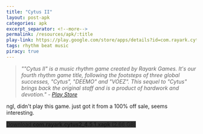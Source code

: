 ```yaml
---
title: "Cytus II"
layout: post-apk
categories: apk
excerpt_separator: <!--more-->
permalink: /resources/apk/:title
play-link: https://play.google.com/store/apps/details?id=com.rayark.cytus2
tags: rhythm beat music
piracy: true
---
```


> _""Cytus II" is a music rhythm game created by Rayark Games. It's our fourth rhythm game title, following the footsteps of three global successes, "Cytus", "DEEMO" and "VOEZ". This sequel to "Cytus" brings back the original staff and is a product of hardwork and devotion." - <a href="https://play.google.com/store/apps/details?id=com.rayark.cytus2" target="_blank">Play Store</a>_

ngl, didn't play this game. just got it from a 100% off sale, seems interesting.

<div class="text-center">
    <!-- <a class="btn btn-dark btn-block w-100" onclick='apk("com.rayark.cytus2_4.5.1.part1.rar")' style="text-decoration: none; background-color: #333;"> Download <b>com.rayark.cytus2_4.5.1.part1.rar</b> (1.95 GB)</a><br>
    <a class="btn btn-dark btn-block w-100" onclick='apk("com.rayark.cytus2_4.5.1.part2.rar")' style="text-decoration: none; background-color: #333;"> Download <b>com.rayark.cytus2_4.5.1.part2.rar</b> (719 MB)</a><br> -->
    <!-- <a class="btn btn-dark btn-block w-100" onclick='window.open("https://arifhamed.com/tools/mediafire-direct-dl?dl=https://www.mediafire.com/file/q5kw59t9rh8al83/com.rayark.cytus2_4.5.1.xapk/file", "_self")' style="text-decoration: none; background-color: #333;"> Download <b>com.rayark.cytus2_4.5.1.xapk</b> (2.66 GB)</a> -->
    <a class="btn btn-dark btn-block w-100" onclick='window.open("https://drive.google.com/uc?export=download&id=1-Ky-nwKHchyMqA6HKCDkq2AMi-gPP9jc", "_self")' style="text-decoration: none; background-color: #333;"> Download <b>com.rayark.cytus2_4.5.1.xapk</b> (2.66 GB)</a>
</div>
